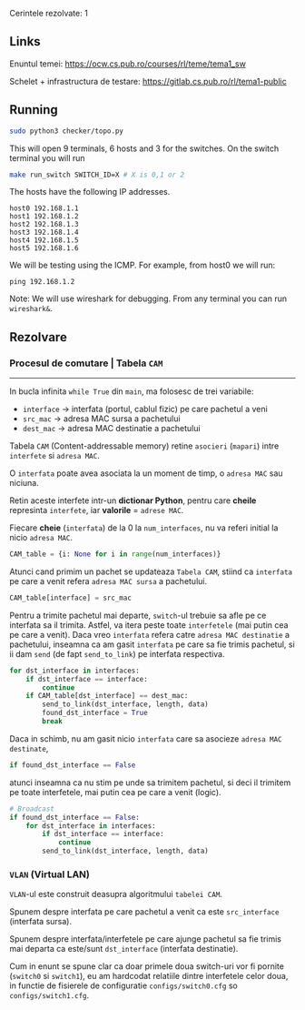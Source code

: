 Cerintele rezolvate: 1


## Links

Enuntul temei: <https://ocw.cs.pub.ro/courses/rl/teme/tema1_sw>

Schelet + infrastructura de testare: <https://gitlab.cs.pub.ro/rl/tema1-public>


## Running

```bash
sudo python3 checker/topo.py
```

This will open 9 terminals, 6 hosts and 3 for the switches. On the switch terminal you will run 

```bash
make run_switch SWITCH_ID=X # X is 0,1 or 2
```

The hosts have the following IP addresses.
```
host0 192.168.1.1
host1 192.168.1.2
host2 192.168.1.3
host3 192.168.1.4
host4 192.168.1.5
host5 192.168.1.6
```

We will be testing using the ICMP. For example, from host0 we will run:

```
ping 192.168.1.2
```

Note: We will use wireshark for debugging. From any terminal you can run `wireshark&`.




## Rezolvare

### Procesul de comutare | Tabela `CAM`
---


In bucla infinita `while True` din `main`, ma folosesc de trei variabile:

- `interface` -> interfata (portul, cablul fizic) pe care pachetul a veni
- `src_mac` -> adresa MAC sursa a pachetului
- `dest_mac` -> adresa MAC destinatie a pachetului


Tabela `CAM` (Content-addressable memory) retine `asocieri` (`mapari`)
intre `interfete` si `adresa MAC`.

O `interfata` poate avea asociata la un moment de timp,
o `adresa MAC` sau niciuna.


Retin aceste interfete intr-un **dictionar Python**,
pentru care **cheile** represinta `interfete`,
iar **valorile** = `adrese MAC`.

Fiecare **cheie** (`interfata`) de la 0 la `num_interfaces`,
nu va referi initial la nicio `adresa MAC`.


```python 3
CAM_table = {i: None for i in range(num_interfaces)}
```


Atunci cand primim un pachet se updateaza `Tabela CAM`,
stiind ca `interfata` pe care a venit refera `adresa MAC sursa` a pachetului.



```python 3
CAM_table[interface] = src_mac
```


Pentru a trimite pachetul mai departe, `switch`-ul trebuie sa afle pe ce interfata sa il trimita.
Astfel, va itera peste toate `interfetele` (mai putin cea pe care a venit).
Daca vreo `interfata` refera catre `adresa MAC destinatie` a pachetului,
inseamna ca am gasit `interfata` pe care sa fie trimis pachetul,
si ii dam `send` (de fapt `send_to_link`) pe interfata respectiva.


```python 3
for dst_interface in interfaces:
    if dst_interface == interface:
        continue
    if CAM_table[dst_interface] == dest_mac:
        send_to_link(dst_interface, length, data)
        found_dst_interface = True
        break
```


Daca in schimb, nu am gasit nicio `interfata` care sa asocieze `adresa MAC destinate`,
```python 3
if found_dst_interface == False
```
atunci inseamna ca nu stim pe unde sa trimitem pachetul,
si deci il trimitem pe toate interfetele, mai putin cea pe care a venit (logic).


```python 3
# Broadcast
if found_dst_interface == False:
    for dst_interface in interfaces:
        if dst_interface == interface:
            continue
        send_to_link(dst_interface, length, data)
```





### `VLAN` (Virtual LAN)

`VLAN`-ul este construit deasupra algoritmului `tabelei CAM`.

Spunem despre interfata pe care pachetul a venit ca este `src_interface` (interfata sursa).


Spunem despre interfata/interfetele pe care ajunge pachetul sa fie trimis mai departa ca este/sunt `dst_interface` (interfata destinatie).


Cum in enunt se spune clar ca doar primele doua switch-uri vor fi pornite
(`switch0` si `switch1`), eu am hardcodat relatiile dintre interfetele celor doua,
in functie de fisierele de configuratie `configs/switch0.cfg` so `configs/switch1.cfg`.

